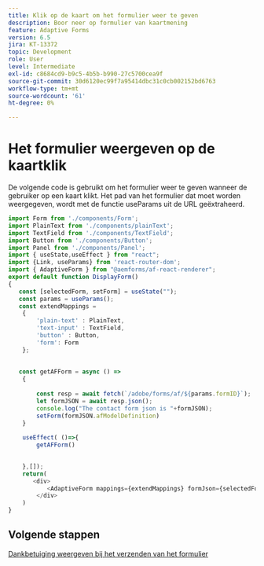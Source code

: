 ```yaml
---
title: Klik op de kaart om het formulier weer te geven
description: Boor neer op formulier van kaartmening
feature: Adaptive Forms
version: 6.5
jira: KT-13372
topic: Development
role: User
level: Intermediate
exl-id: c8684cd9-b9c5-4b5b-b990-27c5700cea9f
source-git-commit: 30d6120ec99f7a95414dbc31c0cb002152bd6763
workflow-type: tm+mt
source-wordcount: '61'
ht-degree: 0%

---
```


# Het formulier weergeven op de kaartklik

De volgende code is gebruikt om het formulier weer te geven wanneer de gebruiker op een kaart klikt. Het pad van het formulier dat moet worden weergegeven, wordt met de functie useParams uit de URL geëxtraheerd.

```javascript
import Form from './components/Form';
import PlainText from './components/plainText';
import TextField from './components/TextField';
import Button from './components/Button';
import Panel from './components/Panel';
import { useState,useEffect } from "react";
import {Link, useParams} from 'react-router-dom';
import { AdaptiveForm } from "@aemforms/af-react-renderer";
export default function DisplayForm()
{
   const [selectedForm, setForm] = useState("");
   const params = useParams();
   const extendMappings =
    {
        'plain-text' : PlainText,
        'text-input' : TextField,
        'button' : Button,
        'form': Form
    };
    
    
   const getAFForm = async () =>
    {
           
        const resp = await fetch(`/adobe/forms/af/${params.formID}`);
        let formJSON = await resp.json();
        console.log("The contact form json is "+formJSON);
        setForm(formJSON.afModelDefinition)
    }
    
    useEffect( ()=>{
        getAFForm()
        

    },[]);
    return(
       <div>
           <AdaptiveForm mappings={extendMappings} formJson={selectedForm}/>
        </div>
    )
}
```

## Volgende stappen

[Dankbetuiging weergeven bij het verzenden van het formulier](./display-thank-you-message.md)
